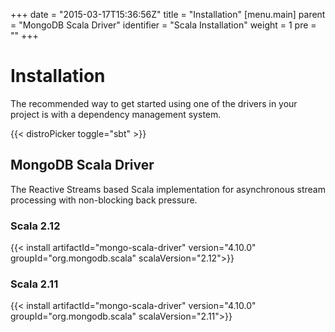 +++
date = "2015-03-17T15:36:56Z"
title = "Installation"
[menu.main]
  parent = "MongoDB Scala Driver"
  identifier = "Scala Installation"
  weight = 1
  pre = "<i class='fa'></i>"
+++

# Installation

The recommended way to get started using one of the drivers in your project is with a dependency management system.

{{< distroPicker toggle="sbt" >}}

## MongoDB Scala Driver

The Reactive Streams based Scala implementation for asynchronous stream processing with non-blocking back pressure.

### Scala 2.12

{{< install artifactId="mongo-scala-driver" version="4.10.0" groupId="org.mongodb.scala" scalaVersion="2.12">}}

### Scala 2.11

{{< install artifactId="mongo-scala-driver" version="4.10.0" groupId="org.mongodb.scala" scalaVersion="2.11">}}
